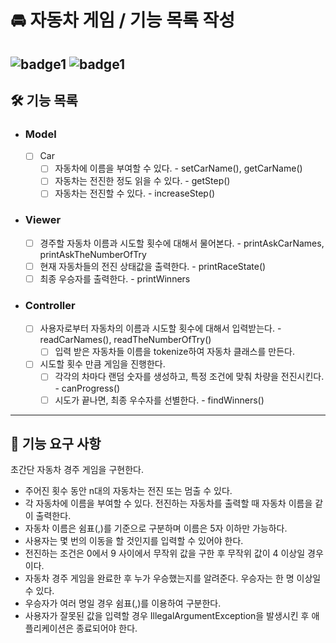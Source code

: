 # 🚘 자동차 게임 /  기능 목록 작성
![badge1](https://img.shields.io/badge/woowacourse-backend-red.svg)
![badge1](https://img.shields.io/badge/precourse-week2-blue.svg)
---
## 🛠️ 기능 목록
- ### Model
  - [ ] Car
    - [ ] 자동차에 이름을 부여할 수 있다. - setCarName(), getCarName()
    - [ ] 자동차는 전진한 정도 읽을 수 있다. - getStep()
    - [ ] 자동차는 전진할 수 있다. - increaseStep()
    
- ### Viewer
  - [ ] 경주할 자동차 이름과 시도할 횟수에 대해서 물어본다. - printAskCarNames, printAskTheNumberOfTry
  - [ ] 현재 자동차들의 전진 상태값을 출력한다. - printRaceState()
  - [ ] 최종 우승자를 출력한다. - printWinners
  
- ### Controller
  - [ ] 사용자로부터 자동차의 이름과 시도할 횟수에 대해서 입력받는다. - readCarNames(), readTheNumberOfTry()
    - [ ] 입력 받은 자동차들 이름을 tokenize하여 자동차 클래스를 만든다.
  - [ ] 시도할 횟수 만큼 게임을 진행한다.
    - [ ] 각각의 차마다 랜덤 숫자를 생성하고, 특정 조건에 맞춰 차량을 전진시킨다. - canProgress()
    - [ ] 시도가 끝나면, 최종 우수자를 선별한다. - findWinners()

---
## 🚀 기능 요구 사항
초간단 자동차 경주 게임을 구현한다.

- 주어진 횟수 동안 n대의 자동차는 전진 또는 멈출 수 있다.
- 각 자동차에 이름을 부여할 수 있다. 전진하는 자동차를 출력할 때 자동차 이름을 같이 출력한다.
- 자동차 이름은 쉼표(,)를 기준으로 구분하며 이름은 5자 이하만 가능하다.
- 사용자는 몇 번의 이동을 할 것인지를 입력할 수 있어야 한다.
- 전진하는 조건은 0에서 9 사이에서 무작위 값을 구한 후 무작위 값이 4 이상일 경우이다.
- 자동차 경주 게임을 완료한 후 누가 우승했는지를 알려준다. 우승자는 한 명 이상일 수 있다.
- 우승자가 여러 명일 경우 쉼표(,)를 이용하여 구분한다.
- 사용자가 잘못된 값을 입력할 경우 IllegalArgumentException을 발생시킨 후 애플리케이션은 종료되어야 한다.